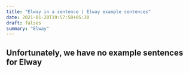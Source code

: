 ```yaml
---
title: "Elway in a sentence | Elway example sentences"
date: 2021-01-20T19:57:50+05:30
draft: falses
summary: "Elway"
---
```

## Unfortunately, we have no example sentences for Elway                 
